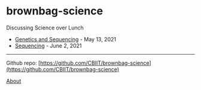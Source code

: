# brownbag-science
Discussing Science over Lunch

* [Genetics and Sequencing](https://cbiit.github.io/brownbag-science/01-genetics-and-sequencing/) - May 13, 2021
* [Sequencing](https://cbiit.github.io/brownbag-science/02-sequencing/) - June 2, 2021

---
Github repo: [https://github.com/CBIIT/brownbag-science](https://github.com/CBIIT/brownbag-science)

[About](about.md)
